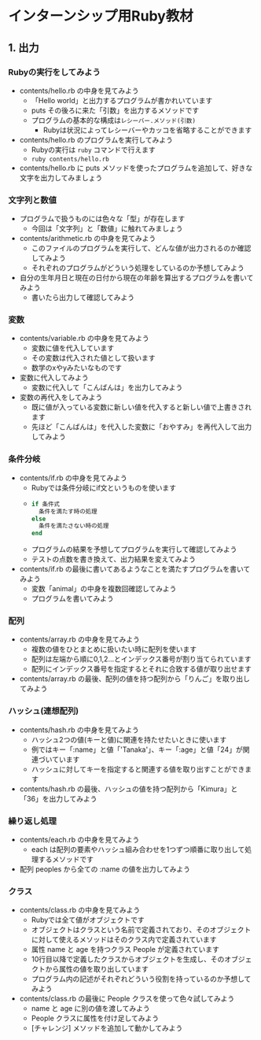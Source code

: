 # インターンシップ用Ruby教材

## 1. 出力

### Rubyの実行をしてみよう

- contents/hello.rb の中身を見てみよう
  - 「Hello world」と出力するプログラムが書かれいています
  - puts その後ろに来た「引数」を出力するメソッドです
  - プログラムの基本的な構成は`レシーバー.メソッド(引数)`
    - Rubyは状況によってレシーバーやカッコを省略することができます
- contents/hello.rb のプログラムを実行してみよう
  - Rubyの実行は `ruby` コマンドで行えます
  - `ruby contents/hello.rb`
- contents/hello.rb に puts メソッドを使ったプログラムを追加して、好きな文字を出力してみましょう

### 文字列と数値

- プログラムで扱うものには色々な「型」が存在します
  - 今回は「文字列」と「数値」に触れてみましょう
- contents/arithmetic.rb の中身を見てみよう
  - このファイルのプログラムを実行して、どんな値が出力されるのか確認してみよう
  - それぞれのプログラムがどういう処理をしているのか予想してみよう
- 自分の生年月日と現在の日付から現在の年齢を算出するプログラムを書いてみよう
  - 書いたら出力して確認してみよう

### 変数

- contents/variable.rb の中身を見てみよう
  - 変数に値を代入しています
  - その変数は代入された値として扱います
  - 数学のxやyみたいなものです
- 変数に代入してみよう
  - 変数に代入して「こんばんは」を出力してみよう
- 変数の再代入をしてみよう
  - 既に値が入っている変数に新しい値を代入すると新しい値で上書きされます
  - 先ほど「こんばんは」を代入した変数に「おやすみ」を再代入して出力してみよう

### 条件分岐

- contents/if.rb の中身を見てみよう
  - Rubyでは条件分岐にif文というものを使います
  - ```rb
    if 条件式
      条件を満たす時の処理
    else
      条件を満たさない時の処理
    end
    ```
  - プログラムの結果を予想してプログラムを実行して確認してみよう
  - テストの点数を書き換えて、出力結果を変えてみよう
- contents/if.rb の最後に書いてあるようなことを満たすプログラムを書いてみよう
  - 変数「animal」の中身を複数回確認してみよう
  - プログラムを書いてみよう

### 配列

- contents/array.rb の中身を見てみよう
  - 複数の値をひとまとめに扱いたい時に配列を使います
  - 配列は左端から順に0,1,2...とインデックス番号が割り当てられています
  - 配列にインデックス番号を指定するとそれに合致する値が取り出せます
- contents/array.rb の最後、配列の値を持つ配列から「りんご」を取り出してみよう

### ハッシュ(連想配列)

- contents/hash.rb の中身を見てみよう
  - ハッシュ2つの値(キーと値)に関連を持たせたいときに使います
  - 例ではキー「:name」と値「'Tanaka'」、キー「:age」と値「24」が関連づいています
  - ハッシュに対してキーを指定すると関連する値を取り出すことができます
- contents/hash.rb の最後、ハッシュの値を持つ配列から「Kimura」と「36」を出力してみよう

### 繰り返し処理

- contents/each.rb の中身を見てみよう
  - each は配列の要素やハッシュ組み合わせを1つずつ順番に取り出して処理するメソッドです
- 配列 peoples から全ての :name の値を出力してみよう

### クラス

- contents/class.rb の中身を見てみよう
  - Rubyでは全て値がオブジェクトです
  - オブジェクトはクラスという名前で定義されており、そのオブジェクトに対して使えるメソッドはそのクラス内で定義されています
  - 属性 name と age を持つクラス People が定義されています
  - 10行目以降で定義したクラスからオブジェクトを生成し、そのオブジェクトから属性の値を取り出しています
  - プログラム内の記述がそれぞれどういう役割を持っているのか予想してみよう
- contents/class.rb の最後に People クラスを使って色々試してみよう
  - name と age に別の値を渡してみよう
  - People クラスに属性を付け足してみよう
  - [チャレンジ] メソッドを追加して動かしてみよう
